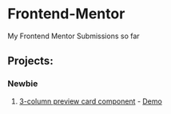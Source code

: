 # Frontend-Mentor
My Frontend Mentor Submissions so far

## Projects: 
### Newbie
1. [3-column preview card component](./3-column-preview-card-component) - [Demo](https://hermes179/github.io/Frontend-Mentor/3-column-preview-card-component)
